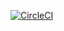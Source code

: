 [![CircleCI](https://circleci.com/gh/pavelz/insta.svg?style=svg)](https://circleci.com/gh/pavelz/insta)